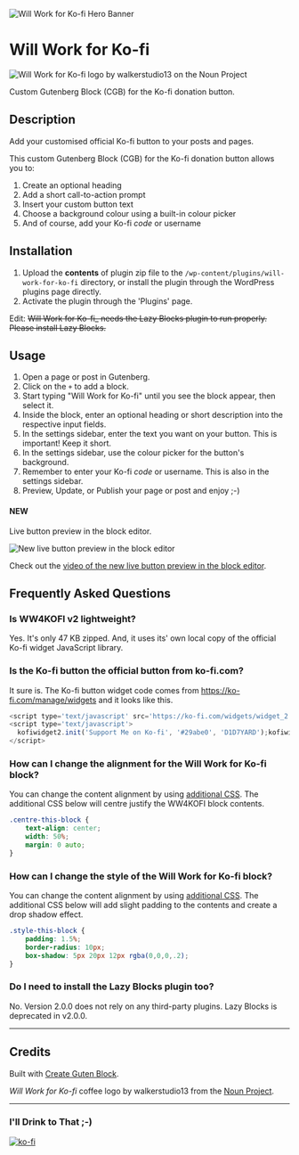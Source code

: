 ![Will Work for Ko-fi Hero Banner](https://ps.w.org/will-work-for-ko-fi/assets/banner-1544x500.png)

# Will Work for Ko-fi 

![Will Work for Ko-fi logo by walkerstudio13 on the Noun Project](https://ps.w.org/will-work-for-ko-fi/assets/icon-256x256.png?rev=2330722)

Custom Gutenberg Block (CGB) for the Ko-fi donation button.
 
## Description

Add your customised official Ko-fi button to your posts and pages.

This custom Gutenberg Block (CGB) for the Ko-fi donation button allows you to:

1. Create an optional heading
1. Add a short call-to-action prompt
1. Insert your custom button text
1. Choose a background colour using a built-in colour picker 
1. And of course, add your Ko-fi _code_ or username

## Installation

1. Upload the **contents** of plugin zip file to the `/wp-content/plugins/will-work-for-ko-fi` directory, or install the plugin through the WordPress plugins page directly.
1. Activate the plugin through the 'Plugins' page.

Edit: <strike>Will Work for Ko-fi_ needs the Lazy Blocks plugin to run properly. Please install Lazy Blocks.</strike>

## Usage

1. Open a page or post in Gutenberg.
1. Click on the `+` to add a block.
1. Start typing "Will Work for Ko-fi" until you see the block appear, then select it.
1. Inside the block, enter an optional heading or short description into the respective input fields.
1. In the settings sidebar, enter the text you want on your button. This is important! Keep it short.
1. In the settings sidebar, use the colour picker for the button's background.
1. Remember to enter your Ko-fi _code_ or username. This is also in the settings sidebar.
1. Preview, Update, or Publish your page or post and enjoy ;-)

#### NEW

Live button preview in the block editor.

![New live button preview in the block editor](https://ps.w.org/will-work-for-ko-fi/assets/screenshot-4.png)

Check out the [video of the new live button preview in the block editor](https://i.imgur.com/5NebuF9.mp4).

## Frequently Asked Questions

### Is WW4KOFI v2 lightweight?

Yes. It's only 47 KB zipped. And, it uses its' own local copy of the official Ko-fi widget JavaScript library.

### Is the Ko-fi button the official button from ko-fi.com?

It sure is. The Ko-fi button widget code comes from https://ko-fi.com/manage/widgets and it looks like this.

```javascript
<script type='text/javascript' src='https://ko-fi.com/widgets/widget_2.js'></script>
<script type='text/javascript'>
  kofiwidget2.init('Support Me on Ko-fi', '#29abe0', 'D1D7YARD');kofiwidget2.getHTML();
</script> 
```

### How can I change the alignment for the Will Work for Ko-fi block?

You can change the content alignment by using [additional CSS](https://medium.com/@marklchaves/adding-custom-css-to-your-wordpress-website-how-to-guide-a50b474af36d). The additional CSS below will centre justify the WW4KOFI block contents.

```css
.centre-this-block {
	text-align: center;
	width: 50%;
	margin: 0 auto;
}
```

### How can I change the style of the Will Work for Ko-fi block?

You can change the content alignment by using [additional CSS](https://medium.com/@marklchaves/adding-custom-css-to-your-wordpress-website-how-to-guide-a50b474af36d). The additional CSS below will add slight padding to the contents and create a drop shadow effect.

```css
.style-this-block {
	padding: 1.5%;
	border-radius: 10px;
	box-shadow: 5px 20px 12px rgba(0,0,0,.2);
}
```

### Do I need to install the Lazy Blocks plugin too?

No. Version 2.0.0 does not rely on any third-party plugins. Lazy Blocks is deprecated in v2.0.0.

---

## Credits

Built with [Create Guten Block](https://github.com/ahmadawais/create-guten-block).

_Will Work for Ko-fi_ coffee logo by walkerstudio13 from the [Noun Project](https://thenounproject.com/search/?q=coffee&i=2491285).

---

### I'll Drink to That ;-)

[![ko-fi](https://www.ko-fi.com/img/githubbutton_sm.svg)](https://ko-fi.com/D1D7YARD)
